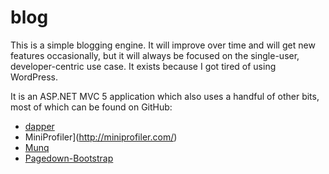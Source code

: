 blog
====
This is a simple blogging engine.  It will improve over time and will get new features occasionally, but it will always be focused on the single-user, developer-centric use case.  It exists because I got tired of using WordPress.

It is an ASP.NET MVC 5 application which also uses a handful of other bits, most of which can be found on GitHub:

 * [dapper](https://github.com/SamSaffron/dapper-dot-net)
 * MiniProfiler](http://miniprofiler.com/)
 * [Munq](https://munq.codeplex.com/)
 * [Pagedown-Bootstrap](https://github.com/samwillis/pagedown-bootstrap)

